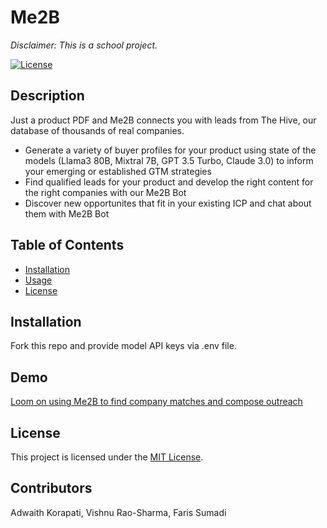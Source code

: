 # Me2B
*Disclaimer: This is a school project.*

[![License](https://img.shields.io/badge/license-MIT-blue.svg)](LICENSE)

## Description
Just a product PDF and Me2B connects you with leads from The Hive, our database of thousands of real companies.
- Generate a variety of buyer profiles for your product using state of the models (Llama3 80B, Mixtral 7B, GPT 3.5 Turbo, Claude 3.0) to inform your emerging or established GTM strategies
- Find qualified leads for your product and develop the right content for the right companies with our Me2B Bot
- Discover new opportunites that fit in your existing ICP and chat about them with Me2B Bot

## Table of Contents

- [Installation](#installation)
- [Usage](#usage)
- [License](#license)

## Installation

Fork this repo and provide model API keys via .env file.

## Demo

[Loom on using Me2B to find company matches and compose outreach](https://www.loom.com/share/4db734ddbca94259a236356ff195762c?sid=f8078791-901d-4f36-be1d-a1ba9f0d8966)

## License

This project is licensed under the [MIT License](LICENSE).

## Contributors

Adwaith Korapati, Vishnu Rao-Sharma, Faris Sumadi